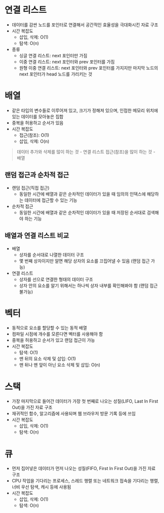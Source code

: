 # 연결 리스트

- 데이터를 감싼 노드를 포인터로 연결해서 공간적인 효율성을 극대화시킨 자료 구조
- 시간 복잡도
    - 삽입, 삭제: O(1)
    - 탐색: O(n)
- 종류
    - 싱글 연결 리스트: next 포인터만 가짐
    - 이중 연결 리스트: next 포인터와 prev 포인터를 가짐
    - 원형 이중 연결 리스트: next 포인터와 prev 포인터를 가지지만 마지막 노드의 next 포인터가 head 노드를 가리키는 것

# 배열

- 같은 타입의 변수들로 이루어져 있고, 크기가 정해져 있으며, 인접한 메모리 위치에 있는 데이터를 모아놓은 집합
- 중복을 허용하고 순서가 있음
- 시간 복잡도
    - 접근(참조): O(1)
    - 삽입, 삭제: O(n)

> 데이터 추가와 삭제를 많이 하는 것 - 연결 리스트
접근(참조)을 많이 하는 것 - 배열
> 

## 랜덤 접근과 순차적 접근

- 랜덤 접근(직접 접근)
    - 동일한 시간에 배열과 같은 순차적인 데이터가 있을 때 임의의 인덱스에 해당하는 데이터에 접근할 수 있는 기능
- 순차적 접근
    - 동일한 시간에 배열과 같은 순차적인 데이터가 있을 때 저장된 순서대로 검색해야 하는 기능

## 배열과 연결 리스트 비교

- 배열
    - 상자를 순서대로 나열한 데이터 구조
    - 몇 번째 상자이지만 알면 해당 상자의 요소를 끄집어낼 수 있음 (랜덤 접근 가능)
- 연결 리스트
    - 상자를 선으로 연결한 형태의 데이터 구조
    - 상자 안의 요소를 알기 위해서는 하나씩 상자 내부를 확인해봐야 함 (랜덤 접근 불가능)

# 벡터

- 동적으로 요소를 할당할 수 있는 동적 배열
- 컴파일 시점에 개수를 모른다면 벡터를 사용해야 함
- 중복을 허용하고 순서가 있고 랜덤 접근이 가능
- 시간 복잡도
    - 탐색: O(1)
    - 맨 뒤의 요소 삭제 및 삽입: O(1)
    - 맨 뒤나 맨 앞이 아닌 요소 삭제 및 삽입: O(n)

# 스택

- 가장 마지막으로 들어간 데이터가 가장 첫 번째로 나오는 성질(LIFO, Last In First Out)을 가진 자료 구조
- 재귀적인 함수, 알고리즘에 사용되며 웹 브라우저 방문 기록 등에 쓰임
- 시간 복잡도
    - 삽입, 삭제: O(1)
    - 탐색: O(n)

# 큐

- 먼저 집어넣은 데이터가 먼저 나오는 성질(FIFO, First In First Out)을 가진 자료 구조
- CPU 작업을 기다리는 프로세스, 스레드 행렬 또는 네트워크 접속을 기다리는 행렬, 너비 우선 탐색, 캐시 등에 사용됨
- 시간 복잡도
    - 삽입, 삭제: O(1)
    - 탐색: O(n)
